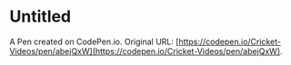 # Untitled

A Pen created on CodePen.io. Original URL: [https://codepen.io/Cricket-Videos/pen/abejQxW](https://codepen.io/Cricket-Videos/pen/abejQxW).

